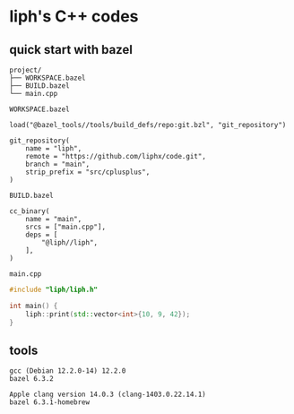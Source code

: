 # liph's C++ codes

## quick start with bazel

```
project/
├── WORKSPACE.bazel
├── BUILD.bazel
└── main.cpp
```

`WORKSPACE.bazel`

```
load("@bazel_tools//tools/build_defs/repo:git.bzl", "git_repository")

git_repository(
    name = "liph",
    remote = "https://github.com/liphx/code.git",
    branch = "main",
    strip_prefix = "src/cplusplus",
)
```

`BUILD.bazel`

```
cc_binary(
    name = "main",
    srcs = ["main.cpp"],
    deps = [
        "@liph//liph",
    ],
)
```

`main.cpp`

```cpp
#include "liph/liph.h"

int main() {
    liph::print(std::vector<int>{10, 9, 42});
}
```

## tools

```
gcc (Debian 12.2.0-14) 12.2.0
bazel 6.3.2

Apple clang version 14.0.3 (clang-1403.0.22.14.1)
bazel 6.3.1-homebrew
```
